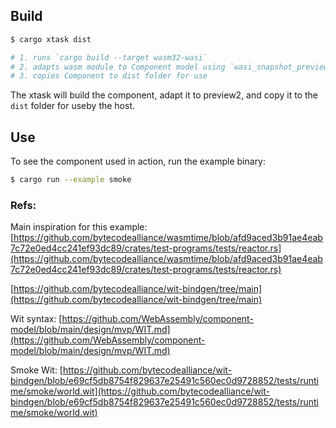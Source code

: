 ## Build

```bash
$ cargo xtask dist

# 1. runs `cargo build --target wasm32-wasi`
# 2. adapts wasm module to Component model using `wasi_snapshot_preview1`
# 3. copies Component to dist folder for use
```

The xtask will build the component, adapt it to preview2, and copy it to the `dist` folder for useby the host.

## Use

To see the component used in action, run the example binary:

```bash
$ cargo run --example smoke
```

### Refs:

Main inspiration for this example:
[https://github.com/bytecodealliance/wasmtime/blob/afd9aced3b91ae4eab7c72e0ed4cc241ef93dc89/crates/test-programs/tests/reactor.rs](https://github.com/bytecodealliance/wasmtime/blob/afd9aced3b91ae4eab7c72e0ed4cc241ef93dc89/crates/test-programs/tests/reactor.rs)

[https://github.com/bytecodealliance/wit-bindgen/tree/main](https://github.com/bytecodealliance/wit-bindgen/tree/main)

Wit syntax:
[https://github.com/WebAssembly/component-model/blob/main/design/mvp/WIT.md](https://github.com/WebAssembly/component-model/blob/main/design/mvp/WIT.md)

Smoke Wit:
[https://github.com/bytecodealliance/wit-bindgen/blob/e69cf5db8754f829637e25491c560ec0d9728852/tests/runtime/smoke/world.wit](https://github.com/bytecodealliance/wit-bindgen/blob/e69cf5db8754f829637e25491c560ec0d9728852/tests/runtime/smoke/world.wit)
